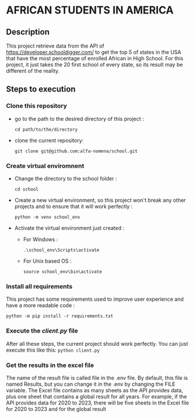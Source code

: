 # AFRICAN STUDENTS IN AMERICA

## Description
This project retrieve data from the API of <https://developer.schooldigger.com/> to get the top 5 of states in the USA that have the most percentage of enrolled African in High School. For this project, it just takes the 20 first school of every state, so its result may be different of the reality.

## Steps to execution
### Clone this repository
- go to the path to the desired directory of this project : 

    `cd path/to/the/directory`
- clone the current repository:

     `git clone git@github.com:alfa-nomena/school.git`

### Create virtual enviromnent
- Change the directory to the school folder : 

    `cd school`


- Create a new virtual environment, so this project won't break any other projects and to ensure that it will work perfectly : 

    `python -m venv school_env`
- Activate the virtual environment just created : 
    - For Windows : 
    
        `.\school_env\Scripts\activate`

    - For Unix based OS : 
    
        `source school_env\bin\activate`

### Install all requirements
This project has some requirements used to improve user experience and have a more readable code : 

`python -m pip install -r requirements.txt`

### Execute the *client.py* file
After all these steps, the current project should work perfectly. You can just execute this like this:
`python client.py`

### Get the results in the excel file
The name of the result file is called file in the .env file. By default, this file is named Results, but you can change it in the .env by changing the FILE variable.
The Excel file contains as many sheets as the API provides data, plus one sheet that contains a global result for all years. For example, if the API provides data for 2020 to 2023, there will be five sheets in the Excel file for 2020 to 2023 and for the global result